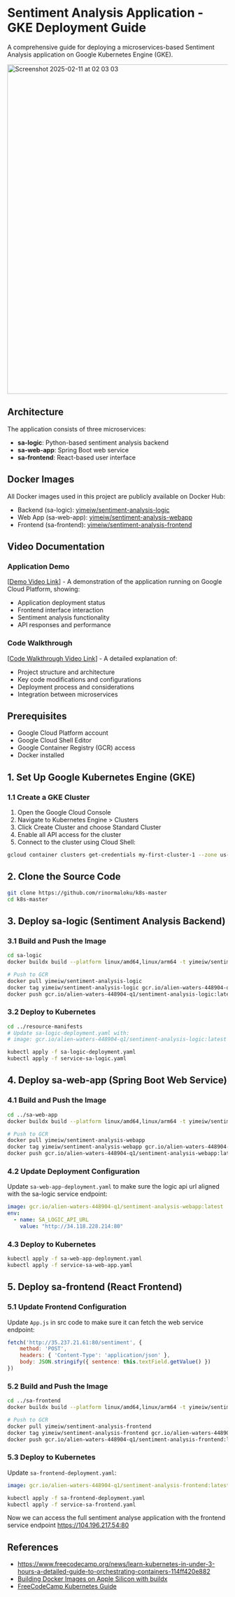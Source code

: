# Sentiment Analysis Application - GKE Deployment Guide 

A comprehensive guide for deploying a microservices-based Sentiment Analysis application on Google Kubernetes Engine (GKE).

<img width="754" alt="Screenshot 2025-02-11 at 02 03 03" src="https://github.com/user-attachments/assets/243f4074-17fa-4f9a-aec6-b169b5df9f31" />


## Architecture

The application consists of three microservices:
- **sa-logic**: Python-based sentiment analysis backend
- **sa-web-app**: Spring Boot web service
- **sa-frontend**: React-based user interface

## Docker Images

All Docker images used in this project are publicly available on Docker Hub:

- Backend (sa-logic): [yimeiw/sentiment-analysis-logic](https://hub.docker.com/r/yimeiw/sentiment-analysis-logic)
- Web App (sa-web-app): [yimeiw/sentiment-analysis-webapp](https://hub.docker.com/r/yimeiw/sentiment-analysis-webapp)
- Frontend (sa-frontend): [yimeiw/sentiment-analysis-frontend](https://hub.docker.com/r/yimeiw/sentiment-analysis-frontend)

## Video Documentation

### Application Demo
[[Demo Video Link](https://drive.google.com/file/d/19Sb4a1r8TYBroUKOQ0S0exlJRQjwS3mT/view?usp=sharing)] - A demonstration of the application running on Google Cloud Platform, showing:
- Application deployment status
- Frontend interface interaction
- Sentiment analysis functionality
- API responses and performance

### Code Walkthrough
[[Code Walkthrough Video Link](https://drive.google.com/file/d/11tlA8o4Ry2NGWCdE1DQo6Kp4Uw7R7zVk/view?usp=drive_link)] - A detailed explanation of:
- Project structure and architecture
- Key code modifications and configurations
- Deployment process and considerations
- Integration between microservices

## Prerequisites

- Google Cloud Platform account
- Google Cloud Shell Editor
- Google Container Registry (GCR) access
- Docker installed

## 1. Set Up Google Kubernetes Engine (GKE)

### 1.1 Create a GKE Cluster

1. Open the Google Cloud Console
2. Navigate to Kubernetes Engine > Clusters
3. Click Create Cluster and choose Standard Cluster
4. Enable all API access for the cluster
5. Connect to the cluster using Cloud Shell:
```bash
gcloud container clusters get-credentials my-first-cluster-1 --zone us-east1-c --project alien-waters-448904-q1
```

## 2. Clone the Source Code

```bash
git clone https://github.com/rinormaloku/k8s-master
cd k8s-master
```

## 3. Deploy sa-logic (Sentiment Analysis Backend)

### 3.1 Build and Push the Image

```bash
cd sa-logic
docker buildx build --platform linux/amd64,linux/arm64 -t yimeiw/sentiment-analysis-logic --push .

# Push to GCR
docker pull yimeiw/sentiment-analysis-logic
docker tag yimeiw/sentiment-analysis-logic gcr.io/alien-waters-448904-q1/sentiment-analysis-logic:latest
docker push gcr.io/alien-waters-448904-q1/sentiment-analysis-logic:latest
```

### 3.2 Deploy to Kubernetes

```bash
cd ../resource-manifests
# Update sa-logic-deployment.yaml with:
# image: gcr.io/alien-waters-448904-q1/sentiment-analysis-logic:latest

kubectl apply -f sa-logic-deployment.yaml
kubectl apply -f service-sa-logic.yaml
```

## 4. Deploy sa-web-app (Spring Boot Web Service)

### 4.1 Build and Push the Image

```bash
cd ../sa-web-app
docker buildx build --platform linux/amd64,linux/arm64 -t yimeiw/sentiment-analysis-webapp --push .

# Push to GCR
docker pull yimeiw/sentiment-analysis-webapp
docker tag yimeiw/sentiment-analysis-webapp gcr.io/alien-waters-448904-q1/sentiment-analysis-webapp:latest
docker push gcr.io/alien-waters-448904-q1/sentiment-analysis-webapp:latest
```

### 4.2 Update Deployment Configuration

Update `sa-web-app-deployment.yaml` to make sure the logic api url aligned with the sa-logic service endpoint:
```yaml
image: gcr.io/alien-waters-448904-q1/sentiment-analysis-webapp:latest
env:
  - name: SA_LOGIC_API_URL
    value: "http://34.118.228.214:80"
```

### 4.3 Deploy to Kubernetes

```bash
kubectl apply -f sa-web-app-deployment.yaml
kubectl apply -f service-sa-web-app.yaml
```

## 5. Deploy sa-frontend (React Frontend)

### 5.1 Update Frontend Configuration

Update `App.js` in src code to make sure it can fetch the web service endpoint:
```javascript
fetch('http://35.237.21.61:80/sentiment', { 
    method: 'POST',
    headers: { 'Content-Type': 'application/json' },
    body: JSON.stringify({ sentence: this.textField.getValue() })
})
```

### 5.2 Build and Push the Image

```bash
cd ../sa-frontend
docker buildx build --platform linux/amd64,linux/arm64 -t yimeiw/sentiment-analysis-frontend --push .

# Push to GCR
docker pull yimeiw/sentiment-analysis-frontend
docker tag yimeiw/sentiment-analysis-frontend gcr.io/alien-waters-448904-q1/sentiment-analysis-frontend:latest
docker push gcr.io/alien-waters-448904-q1/sentiment-analysis-frontend:latest
```

### 5.3 Deploy to Kubernetes

Update `sa-frontend-deployment.yaml`:
```yaml
image: gcr.io/alien-waters-448904-q1/sentiment-analysis-frontend:latest
```

```bash
kubectl apply -f sa-frontend-deployment.yaml
kubectl apply -f service-sa-frontend.yaml
```
Now we can access the full sentiment analyse application with the frontend service endpoint https://104.196.217.54:80

## References

- https://www.freecodecamp.org/news/learn-kubernetes-in-under-3-hours-a-detailed-guide-to-orchestrating-containers-114ff420e882
- [Building Docker Images on Apple Silicon with buildx](https://docs.docker.com/build/building/multi-platform/)
- [FreeCodeCamp Kubernetes Guide](https://www.freecodecamp.org/news/learn-kubernetes-in-under-3-hours/)

